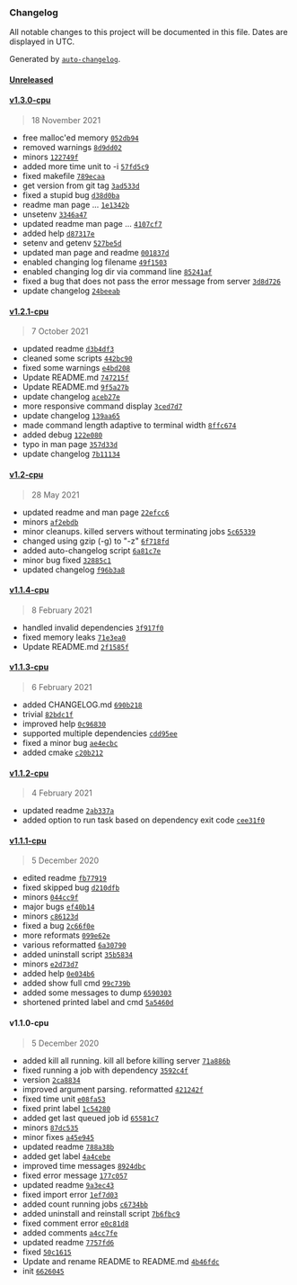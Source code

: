 ### Changelog

All notable changes to this project will be documented in this file. Dates are displayed in UTC.

Generated by [`auto-changelog`](https://github.com/CookPete/auto-changelog).

#### [Unreleased](https://github.com/justanhduc/task-spooler/compare/v1.3.0-cpu...HEAD)

#### [v1.3.0-cpu](https://github.com/justanhduc/task-spooler/compare/v1.2.1-cpu...v1.3.0-cpu)

> 18 November 2021

- free malloc'ed memory [`052db94`](https://github.com/justanhduc/task-spooler/commit/052db94bc588e4f4471e37599dfdff77dc44c8bb)
- removed warnings [`8d9dd02`](https://github.com/justanhduc/task-spooler/commit/8d9dd0274b5bb778f25a257a482fc259295ec4b2)
- minors [`122749f`](https://github.com/justanhduc/task-spooler/commit/122749fa75f0a298e3b2db2547487a7f33e224cd)
- added more time unit to -i [`57fd5c9`](https://github.com/justanhduc/task-spooler/commit/57fd5c9bb54b54ba545cef3e6c556dc3439e3535)
- fixed makefile [`789ecaa`](https://github.com/justanhduc/task-spooler/commit/789ecaad40027078f4787e53589e9b22fc12ebd0)
- get version from git tag [`3ad533d`](https://github.com/justanhduc/task-spooler/commit/3ad533d7dd80104ac63eed2f6ff4879a9b5520a9)
- fixed a stupid bug [`d38d0ba`](https://github.com/justanhduc/task-spooler/commit/d38d0ba5d1923596c92a882d67de5e81109c19e7)
- readme man page ... [`1e1342b`](https://github.com/justanhduc/task-spooler/commit/1e1342b625c5a7e467c5a5c5c6ebb87d04851db9)
- unsetenv [`3346a47`](https://github.com/justanhduc/task-spooler/commit/3346a478431332298511426e4873c983111acb04)
- updated readme man page ... [`4107cf7`](https://github.com/justanhduc/task-spooler/commit/4107cf7310d7238ec1d75b8752416cadd6d23b65)
- added help [`d87317e`](https://github.com/justanhduc/task-spooler/commit/d87317e6cad8163614199d8f35f0a5090cbd0168)
- setenv and getenv [`527be5d`](https://github.com/justanhduc/task-spooler/commit/527be5d576222f1742136a413c19f80b8274f20a)
- updated man page and readme [`001837d`](https://github.com/justanhduc/task-spooler/commit/001837d374d3ac4be808ab6610c4b036e03cabf6)
- enabled changing log filename [`49f1503`](https://github.com/justanhduc/task-spooler/commit/49f1503bb53809763eff31bbe035aebfcfe333a0)
- enabled changing log dir via command line [`85241af`](https://github.com/justanhduc/task-spooler/commit/85241af9782dcdc6b4a5db6d3b93bc94ae7dbb25)
- fixed a bug that does not pass the error message from server [`3d8d726`](https://github.com/justanhduc/task-spooler/commit/3d8d726769aa2235f21530fcc805290aee990e1e)
- update changelog [`24beeab`](https://github.com/justanhduc/task-spooler/commit/24beeaba2fc75e49dcbe4a870856ef191ce49fca)

#### [v1.2.1-cpu](https://github.com/justanhduc/task-spooler/compare/v1.2-cpu...v1.2.1-cpu)

> 7 October 2021

- updated readme [`d3b4df3`](https://github.com/justanhduc/task-spooler/commit/d3b4df32d1421d8257e1aa7d07fedbc23252b84c)
- cleaned some scripts [`442bc90`](https://github.com/justanhduc/task-spooler/commit/442bc90fa86007ae04fc53f5c058eeef784ab144)
- fixed some warnings [`e4bd208`](https://github.com/justanhduc/task-spooler/commit/e4bd2081f9ac103ea0cc8f6ca81a7a45b73705db)
- Update README.md [`747215f`](https://github.com/justanhduc/task-spooler/commit/747215fd163b2a20bd506ce1c55cb5a5425ff51d)
- Update README.md [`9f5a27b`](https://github.com/justanhduc/task-spooler/commit/9f5a27b26772057b1aea1a0aa79111f6ab39aaa0)
- update changelog [`aceb27e`](https://github.com/justanhduc/task-spooler/commit/aceb27e17515c8dcbc3a3c2e41c4775691a91258)
- more responsive command display [`3ced7d7`](https://github.com/justanhduc/task-spooler/commit/3ced7d79e33128a98fac83314e1c2ef77be74397)
- update changelog [`139aa65`](https://github.com/justanhduc/task-spooler/commit/139aa6537385d5ef7680b4a11a7dac6306fcd381)
- made command length adaptive to terminal width [`8ffc674`](https://github.com/justanhduc/task-spooler/commit/8ffc674fe4283779f5763c0411e4a9329040f59d)
- added debug [`122e080`](https://github.com/justanhduc/task-spooler/commit/122e0804d2010c1514f3fa9cf9e0603fb494520c)
- typo in man page [`357d33d`](https://github.com/justanhduc/task-spooler/commit/357d33d214b015f891775833ba0ec81072c96f44)
- update changelog [`7b11134`](https://github.com/justanhduc/task-spooler/commit/7b111342b502255f61106f3456b97e83737419c2)

#### [v1.2-cpu](https://github.com/justanhduc/task-spooler/compare/v1.1.4-cpu...v1.2-cpu)

> 28 May 2021

- updated readme and man page [`22efcc6`](https://github.com/justanhduc/task-spooler/commit/22efcc6b92cc4e5afee5a95a7c8eefcdff2781f5)
- minors [`af2ebdb`](https://github.com/justanhduc/task-spooler/commit/af2ebdb0f1b89347019d1b9145846b5ddb0aad5e)
- minor cleanups. killed servers without terminating jobs [`5c65339`](https://github.com/justanhduc/task-spooler/commit/5c653398107428056a16ce2eab1570f0071eec6b)
- changed using gzip (-g) to "-z" [`6f718fd`](https://github.com/justanhduc/task-spooler/commit/6f718fd369a9cb374c8cb09f97f00f8a2ea0950c)
- added auto-changelog script [`6a81c7e`](https://github.com/justanhduc/task-spooler/commit/6a81c7ef2f0b1a93234e3109f147eab545c84989)
- minor bug fixed [`32885c1`](https://github.com/justanhduc/task-spooler/commit/32885c16fd662154050da97eeee3c0847a8ee83d)
- updated changelog [`f96b3a8`](https://github.com/justanhduc/task-spooler/commit/f96b3a8d2c06f46a49b1c83e14b8d7ae40150098)

#### [v1.1.4-cpu](https://github.com/justanhduc/task-spooler/compare/v1.1.3-cpu...v1.1.4-cpu)

> 8 February 2021

- handled invalid dependencies [`3f917f0`](https://github.com/justanhduc/task-spooler/commit/3f917f042c1aca44753d377a08d6716cd776b433)
- fixed memory leaks [`71e3ea0`](https://github.com/justanhduc/task-spooler/commit/71e3ea01a9d5668c9c2fffb5991f4b6989455ad5)
- Update README.md [`2f1585f`](https://github.com/justanhduc/task-spooler/commit/2f1585f37f6f77a983a4d8e299d34c6cb0f6c804)

#### [v1.1.3-cpu](https://github.com/justanhduc/task-spooler/compare/v1.1.2-cpu...v1.1.3-cpu)

> 6 February 2021

- added CHANGELOG.md [`690b218`](https://github.com/justanhduc/task-spooler/commit/690b218ae628daa419c56334abc01f9d8e33467c)
- trivial [`82bdc1f`](https://github.com/justanhduc/task-spooler/commit/82bdc1ffb6d4129ab768bf6de09a1764420bddd0)
- improved help [`0c96830`](https://github.com/justanhduc/task-spooler/commit/0c9683001e6208714ac3cfaf934d78aed39ab258)
- supported multiple dependencies [`cdd95ee`](https://github.com/justanhduc/task-spooler/commit/cdd95ee3442ad69c0670bc151ea12fab2b8ac7a8)
- fixed a minor bug [`ae4ecbc`](https://github.com/justanhduc/task-spooler/commit/ae4ecbc989f246b21602145b6b1309c3251e50f2)
- added cmake [`c20b212`](https://github.com/justanhduc/task-spooler/commit/c20b2122c77772afc498ae91c49493b9b3cfb4fe)

#### [v1.1.2-cpu](https://github.com/justanhduc/task-spooler/compare/v1.1.1-cpu...v1.1.2-cpu)

> 4 February 2021

- updated readme [`2ab337a`](https://github.com/justanhduc/task-spooler/commit/2ab337a484d1992da734f4e212f449387b56bcdc)
- added option to run task based on dependency exit code [`cee31f0`](https://github.com/justanhduc/task-spooler/commit/cee31f01ab2b4e834721b08f2f5bf2fac5bf5561)

#### [v1.1.1-cpu](https://github.com/justanhduc/task-spooler/compare/v1.1.0-cpu...v1.1.1-cpu)

> 5 December 2020

- edited readme [`fb77919`](https://github.com/justanhduc/task-spooler/commit/fb779190d317a8813554302b6252a8c1d49a1a79)
- fixed skipped bug [`d210dfb`](https://github.com/justanhduc/task-spooler/commit/d210dfb17c63157d45840b9df27f0a689751f472)
- minors [`044cc9f`](https://github.com/justanhduc/task-spooler/commit/044cc9ffe25b2a78c5d8349705201d2ae9277ffc)
- major bugs [`ef40b14`](https://github.com/justanhduc/task-spooler/commit/ef40b14f86486fb02a7815288ac1bbbebd58f5f2)
- minors [`c86123d`](https://github.com/justanhduc/task-spooler/commit/c86123d096406292b641adcd57a18d2af407977c)
- fixed a bug [`2c66f0e`](https://github.com/justanhduc/task-spooler/commit/2c66f0e97c309ebd0a5bf867de99d2900e3f0d0f)
- more reformats [`099e62e`](https://github.com/justanhduc/task-spooler/commit/099e62e94ed41fefe2432308cc46c55e6bdaaf49)
- various reformatted [`6a30790`](https://github.com/justanhduc/task-spooler/commit/6a30790404719eb3d8e69225726eab091ae4207a)
- added uninstall script [`35b5834`](https://github.com/justanhduc/task-spooler/commit/35b583422ff44b4ae3f40c1675f69d755bd1ea26)
- minors [`e2d73d7`](https://github.com/justanhduc/task-spooler/commit/e2d73d79af81d4a371c2d4f3594a5a52d66ecfdb)
- added help [`0e034b6`](https://github.com/justanhduc/task-spooler/commit/0e034b68a567594d9be1baf0894c886b8dd890ad)
- added show full cmd [`99c739b`](https://github.com/justanhduc/task-spooler/commit/99c739b66850a5ac9e95643c378dcfde250b1b89)
- added some messages to dump [`6590303`](https://github.com/justanhduc/task-spooler/commit/6590303096d053197df9d302292ff6686b827aea)
- shortened printed label and cmd [`5a5460d`](https://github.com/justanhduc/task-spooler/commit/5a5460d1276ba10b28519b9da9c7752f18477c6e)

#### v1.1.0-cpu

> 5 December 2020

- added kill all running. kill all before killing server [`71a886b`](https://github.com/justanhduc/task-spooler/commit/71a886b9cca1f0832d29b7d0839b9e81b77f9956)
- fixed running a job with dependency [`3592c4f`](https://github.com/justanhduc/task-spooler/commit/3592c4ff1d3163458bf059b20faa60d1fb55c86d)
- version [`2ca8834`](https://github.com/justanhduc/task-spooler/commit/2ca88345a4461e0d549eb2ad460cd179bfc2a14c)
- improved argument parsing. reformatted [`421242f`](https://github.com/justanhduc/task-spooler/commit/421242f6ee036c82aa6fe4ac5c5e10ed4dfede09)
- fixed time unit [`e08fa53`](https://github.com/justanhduc/task-spooler/commit/e08fa53ac52822eda83c21f29581bcc1b8c3b0b4)
- fixed print label [`1c54280`](https://github.com/justanhduc/task-spooler/commit/1c5428061f6f7a04d76bf816a48ae55db2af906e)
- added get last queued job id [`65581c7`](https://github.com/justanhduc/task-spooler/commit/65581c780c8022855862b4e4a2fa776b0ae382b4)
- minors [`87dc535`](https://github.com/justanhduc/task-spooler/commit/87dc53590c3b59417a36ea13e1cd8886d6351112)
- minor fixes [`a45e945`](https://github.com/justanhduc/task-spooler/commit/a45e94502161cbad36e189aca22e6bb35ff120f9)
- updated readme [`788a38b`](https://github.com/justanhduc/task-spooler/commit/788a38b098b65dfd37ff335fe70983e271f30fc2)
- added get label [`4a4cebe`](https://github.com/justanhduc/task-spooler/commit/4a4cebec885083b64f416b6f64aec0baa3303bc0)
- improved time messages [`8924dbc`](https://github.com/justanhduc/task-spooler/commit/8924dbcd748941c3c6943fee3b9c15b69b9d891f)
- fixed error message [`177c057`](https://github.com/justanhduc/task-spooler/commit/177c057e632640fd53d7d3f943527177118dd309)
- updated readme [`9a3ec43`](https://github.com/justanhduc/task-spooler/commit/9a3ec438d866a9f801e42f5e0fd0bc25cf6a91bf)
- fixed import error [`1ef7d03`](https://github.com/justanhduc/task-spooler/commit/1ef7d0386eaa93bbec6acbc7fc5453f58d9506b9)
- added count running jobs [`c6734bb`](https://github.com/justanhduc/task-spooler/commit/c6734bb5343021172a98b16b03c26711856f83f3)
- added uninstall and reinstall script [`7b6fbc9`](https://github.com/justanhduc/task-spooler/commit/7b6fbc975b899bce7e082c51a84595a825992652)
- fixed comment error [`e0c81d8`](https://github.com/justanhduc/task-spooler/commit/e0c81d8863c4812dfaf05ae5bc5f88ca9464a31f)
- added comments [`a4cc7fe`](https://github.com/justanhduc/task-spooler/commit/a4cc7fe00f47f86f2121046c90b5aa20a92ab95b)
- updated readme [`7757fd6`](https://github.com/justanhduc/task-spooler/commit/7757fd6a0e8b7c956b6ed9fd0c792637d05c2043)
- fixed [`50c1615`](https://github.com/justanhduc/task-spooler/commit/50c1615ca1e7fd641cac8d282d58f072e5c0c505)
- Update and rename README to README.md [`4b46fdc`](https://github.com/justanhduc/task-spooler/commit/4b46fdc5bfccfc32dfef4b1c4eb0b0878725d7a8)
- init [`6626045`](https://github.com/justanhduc/task-spooler/commit/66260456c0c77534c0aada2c2f7d841046b22750)
